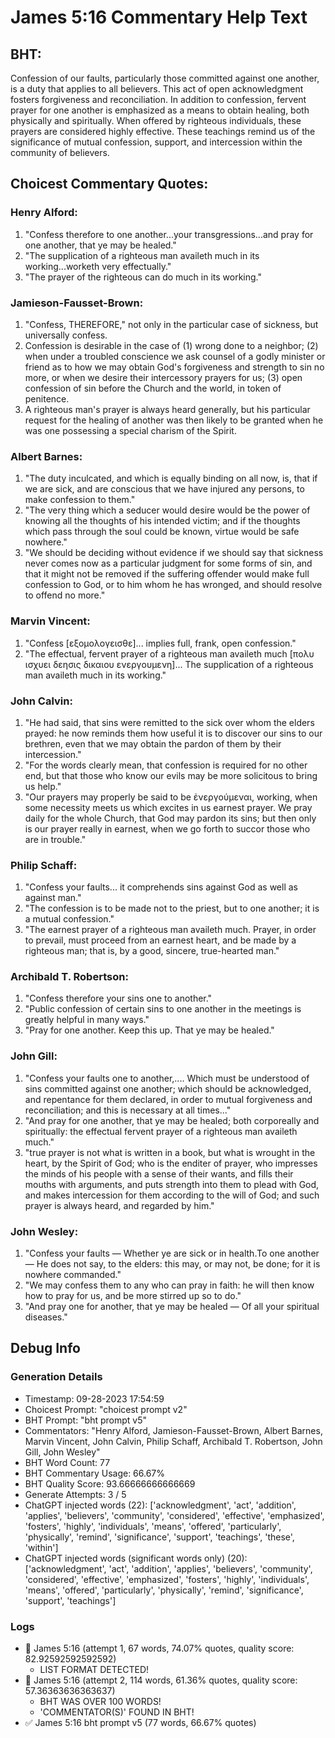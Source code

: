 # James 5:16 Commentary Help Text

## BHT:
Confession of our faults, particularly those committed against one another, is a duty that applies to all believers. This act of open acknowledgment fosters forgiveness and reconciliation. In addition to confession, fervent prayer for one another is emphasized as a means to obtain healing, both physically and spiritually. When offered by righteous individuals, these prayers are considered highly effective. These teachings remind us of the significance of mutual confession, support, and intercession within the community of believers.

## Choicest Commentary Quotes:
### Henry Alford:
1. "Confess therefore to one another...your transgressions...and pray for one another, that ye may be healed."
2. "The supplication of a righteous man availeth much in its working...worketh very effectually."
3. "The prayer of the righteous can do much in its working."

### Jamieson-Fausset-Brown:
1. "Confess, THEREFORE," not only in the particular case of sickness, but universally confess. 
2. Confession is desirable in the case of (1) wrong done to a neighbor; (2) when under a troubled conscience we ask counsel of a godly minister or friend as to how we may obtain God's forgiveness and strength to sin no more, or when we desire their intercessory prayers for us; (3) open confession of sin before the Church and the world, in token of penitence.
3. A righteous man's prayer is always heard generally, but his particular request for the healing of another was then likely to be granted when he was one possessing a special charism of the Spirit.

### Albert Barnes:
1. "The duty inculcated, and which is equally binding on all now, is, that if we are sick, and are conscious that we have injured any persons, to make confession to them."
2. "The very thing which a seducer would desire would be the power of knowing all the thoughts of his intended victim; and if the thoughts which pass through the soul could be known, virtue would be safe nowhere."
3. "We should be deciding without evidence if we should say that sickness never comes now as a particular judgment for some forms of sin, and that it might not be removed if the suffering offender would make full confession to God, or to him whom he has wronged, and should resolve to offend no more."

### Marvin Vincent:
1. "Confess [εξομολογεισθε]... implies full, frank, open confession." 
2. "The effectual, fervent prayer of a righteous man availeth much [πολυ ισχυει δεησις δικαιου ενεργουμενη]... The supplication of a righteous man availeth much in its working."

### John Calvin:
1. "He had said, that sins were remitted to the sick over whom the elders prayed: he now reminds them how useful it is to discover our sins to our brethren, even that we may obtain the pardon of them by their intercession."
2. "For the words clearly mean, that confession is required for no other end, but that those who know our evils may be more solicitous to bring us help."
3. "Our prayers may properly be said to be ἐνεργούμεναι, working, when some necessity meets us which excites in us earnest prayer. We pray daily for the whole Church, that God may pardon its sins; but then only is our prayer really in earnest, when we go forth to succor those who are in trouble."

### Philip Schaff:
1. "Confess your faults... it comprehends sins against God as well as against man."
2. "The confession is to be made not to the priest, but to one another; it is a mutual confession."
3. "The earnest prayer of a righteous man availeth much. Prayer, in order to prevail, must proceed from an earnest heart, and be made by a righteous man; that is, by a good, sincere, true-hearted man."

### Archibald T. Robertson:
1. "Confess therefore your sins one to another." 
2. "Public confession of certain sins to one another in the meetings is greatly helpful in many ways."
3. "Pray for one another. Keep this up. That ye may be healed."

### John Gill:
1. "Confess your faults one to another,.... Which must be understood of sins committed against one another; which should be acknowledged, and repentance for them declared, in order to mutual forgiveness and reconciliation; and this is necessary at all times..."
2. "And pray for one another, that ye may be healed; both corporeally and spiritually: the effectual fervent prayer of a righteous man availeth much."
3. "true prayer is not what is written in a book, but what is wrought in the heart, by the Spirit of God; who is the enditer of prayer, who impresses the minds of his people with a sense of their wants, and fills their mouths with arguments, and puts strength into them to plead with God, and makes intercession for them according to the will of God; and such prayer is always heard, and regarded by him."

### John Wesley:
1. "Confess your faults — Whether ye are sick or in health.To one another — He does not say, to the elders: this may, or may not, be done; for it is nowhere commanded." 
2. "We may confess them to any who can pray in faith: he will then know how to pray for us, and be more stirred up so to do." 
3. "And pray one for another, that ye may be healed — Of all your spiritual diseases."


## Debug Info
### Generation Details
- Timestamp: 09-28-2023 17:54:59
- Choicest Prompt: "choicest prompt v2"
- BHT Prompt: "bht prompt v5"
- Commentators: "Henry Alford, Jamieson-Fausset-Brown, Albert Barnes, Marvin Vincent, John Calvin, Philip Schaff, Archibald T. Robertson, John Gill, John Wesley"
- BHT Word Count: 77
- BHT Commentary Usage: 66.67%
- BHT Quality Score: 93.66666666666669
- Generate Attempts: 3 / 5
- ChatGPT injected words (22):
	['acknowledgment', 'act', 'addition', 'applies', 'believers', 'community', 'considered', 'effective', 'emphasized', 'fosters', 'highly', 'individuals', 'means', 'offered', 'particularly', 'physically', 'remind', 'significance', 'support', 'teachings', 'these', 'within']
- ChatGPT injected words (significant words only) (20):
	['acknowledgment', 'act', 'addition', 'applies', 'believers', 'community', 'considered', 'effective', 'emphasized', 'fosters', 'highly', 'individuals', 'means', 'offered', 'particularly', 'physically', 'remind', 'significance', 'support', 'teachings']

### Logs
- 🔄 James 5:16 (attempt 1, 67 words, 74.07% quotes, quality score: 82.92592592592592) 
	- LIST FORMAT DETECTED!
- 🔄 James 5:16 (attempt 2, 114 words, 61.36% quotes, quality score: 57.36363636363637) 
	- BHT WAS OVER 100 WORDS! 
	- 'COMMENTATOR(S)' FOUND IN BHT!
- ✅ James 5:16 bht prompt v5 (77 words, 66.67% quotes)